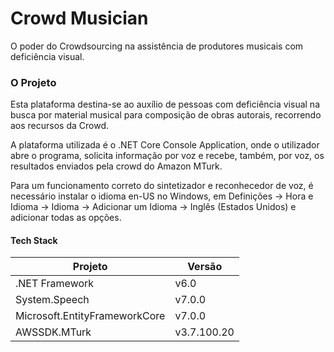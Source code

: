 # Crowd Musician
O poder do Crowdsourcing na assistência de produtores musicais com deficiência visual.

### O Projeto
Esta plataforma destina-se ao auxílio de pessoas com deficiência visual na busca por material musical para composição de obras autorais, recorrendo aos recursos da Crowd.

A plataforma utilizada é o .NET Core Console Application, onde o utilizador abre o programa, solicita informação por voz e recebe, também, por voz, os resultados enviados pela crowd do Amazon MTurk.

Para um funcionamento correto do sintetizador e reconhecedor de voz, é necessário instalar o idioma en-US no Windows, em Definições -> Hora e Idioma -> Idioma -> Adicionar um  Idioma -> Inglês (Estados Unidos) e adicionar todas as opções.

#### Tech Stack
| Projeto| Versão|
|--|--|
| .NET Framework | v6.0 |
| System.Speech | v7.0.0 |
| Microsoft.EntityFrameworkCore | v7.0.0 |
| AWSSDK.MTurk | v3.7.100.20 |


